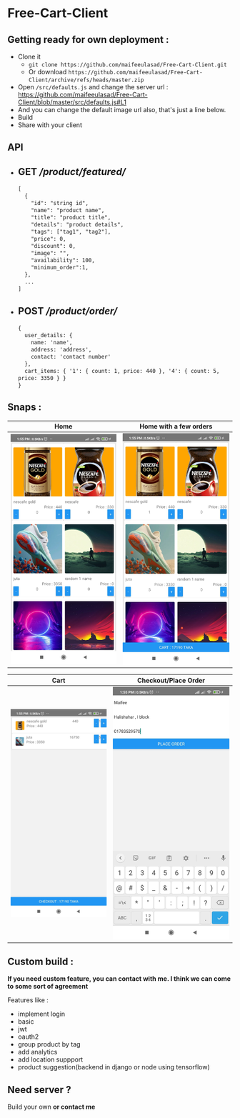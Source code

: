 # Free-Cart-Client

## Getting ready for own deployment :
 - Clone it
   - `git clone https://github.com/maifeeulasad/Free-Cart-Client.git`
   - Or download `https://github.com/maifeeulasad/Free-Cart-Client/archive/refs/heads/master.zip` 
 - Open `/src/defaults.js` and change the server url : https://github.com/maifeeulasad/Free-Cart-Client/blob/master/src/defaults.js#L1
 - And you can change the default image url also, that's just a line below.
 - Build
 - Share with your client

## API 
 - **GET** */product/featured/*
   - 
    ```
    [
      {
        "id": "string id",
        "name": "product name",
        "title": "product title",
        "details": "product details",
        "tags": ["tag1", "tag2"],
        "price": 0,
        "discount": 0,
        "image": "",
        "availability": 100,
        "minimum_order":1,
      },
      ...
    ]
    ```
 - **POST** */product/order/*
   -
   ```
   {
     user_details: {
       name: 'name',
       address: 'address',
       contact: 'contact number'
     },
     cart_items: { '1': { count: 1, price: 440 }, '4': { count: 5, price: 3350 } }
   }
   ```

## Snaps : 

Home                       |  Home with a few orders
:-------------------------:|:-------------------------:
![home-free cart client-mua-maifee](https://github.com/maifeeulasad/Free-Cart-Client/blob/gh-pages/snaps/Screenshot_2021-04-18-13-55-19-163_com.freecartclient.jpg) | ![home with order-free cart client-mua-maifee](https://github.com/maifeeulasad/Free-Cart-Client/blob/gh-pages/snaps/Screenshot_2021-04-18-13-55-25-392_com.freecartclient.jpg)

Cart                       |  Checkout/Place Order
:-------------------------:|:-------------------------:
![cart-free cart client-mua-maifee](https://github.com/maifeeulasad/Free-Cart-Client/blob/gh-pages/snaps/Screenshot_2021-04-18-13-55-28-776_com.freecartclient.jpg) | ![checkout/place order-free cart client-mua-maifee](https://github.com/maifeeulasad/Free-Cart-Client/blob/gh-pages/snaps/Screenshot_2021-04-18-13-55-56-094_com.freecartclient.jpg)

## Custom build :
**If you need custom feature, you can contact with me. I think we can come to some sort of agreement**

Features like :
 - implement login
  - basic
  - jwt
  - oauth2
 - group product by tag
 - add analytics
 - add location suppport
 - product suggestion(backend in django or node using tensorflow)

## Need server ?
Build your own **or contact me**
